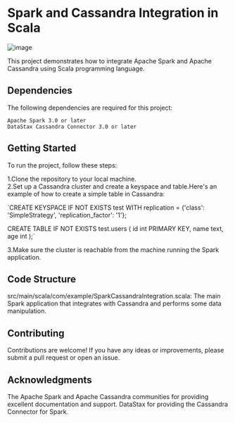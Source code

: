 
# Spark and Cassandra Integration in Scala
![image](https://github.com/Nandhinired/Spark_Cassandra/assets/69593809/2777d5f6-5175-471c-b70c-b0697810faae)


This project demonstrates how to integrate Apache Spark and Apache Cassandra using Scala programming language.

## Dependencies
The following dependencies are required for this project:

    Apache Spark 3.0 or later
    DataStax Cassandra Connector 3.0 or later

## Getting Started
To run the project, follow these steps:

 1.Clone the repository to your local machine.   
 2.Set up a Cassandra cluster and create a keyspace and table.Here's an example of how to create a simple table in Cassandra:

`CREATE KEYSPACE IF NOT EXISTS test
WITH replication = {'class': 'SimpleStrategy', 'replication_factor': '1'};

CREATE TABLE IF NOT EXISTS test.users (
id int PRIMARY KEY,
name text,
age int
);`

 3.Make sure the cluster is reachable from the machine running the Spark application.
 

## Code Structure
src/main/scala/com/example/SparkCassandraIntegration.scala: The main Spark application that integrates with Cassandra and performs some data manipulation.


## Contributing
Contributions are welcome! If you have any ideas or improvements, please submit a pull request or open an issue.

## Acknowledgments
The Apache Spark and Apache Cassandra communities for providing excellent documentation and support.
DataStax for providing the Cassandra Connector for Spark.




